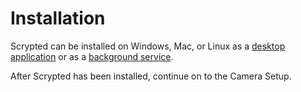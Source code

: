 # Installation

Scrypted can be installed on Windows, Mac, or Linux as a [desktop application](https://github.com/koush/nvr.scrypted.app/releases) or as a [background service](https://github.com/koush/scrypted#installation).

After Scrypted has been installed, continue on to the Camera Setup.
